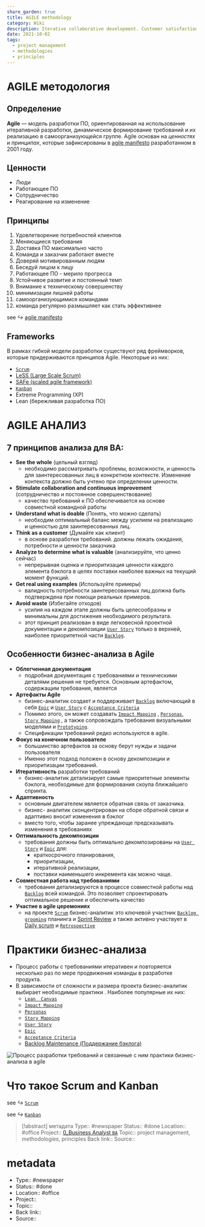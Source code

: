 ```yaml
---
share_garden: true
title: AGILE methodology
category: Wiki
description: Iterative collaborative development. Customer satisfaction, frequent delivery.
date: 2021-10-02
tags:
  - project management 
  - methodologies 
  - principles
---
```

# AGILE методология

## Определение 
**Agile**  —  модель  разработки  ПО,  ориентированная  на  использование итеративной разработки, динамическое формирование требований и их реализацию в самоорганизующейся группе.
Agile основан на *ценностях* и *принципах*, которые зафиксированы в [agile manifesto](../../agile%20manifesto.md) разработанном в 2001 году.

## Ценности
- Люди 
- Работающее ПО
- Сотрудничество
- Реагирование на изменение

## Принципы
1. Удовлетворение потребностей клиентов
2. Меняющиеся требования
3. Доставка ПО максимально часто
4. Команда и заказчик работают вместе
5. Доверяй мотивированным людям
6. Беседуй лицом к лицу
7. Работающее ПО - мерило прогресса
8. Устойчивое развитие и постоянный темп
9. Внимание к техническому совершенству
10. минимизации лишней работы
11. самоорганизующимися командами
12. команда регулярно размышляет как стать эффективнее

 see *↪* [agile manifesto](../../agile%20manifesto.md#Принципы-Agile) 


## Frameworks
В  рамках  гибкой  модели  разработки  существуют  ряд   фреймворков,  которые придерживаются  принципов Agile. Некоторые из них: 
- [`Scrum`](../../скрам%20на%20проектах.md)
- [ LeSS (Large Scale Scrum)](https://less.works/less/framework/index.html)
- [ SAFe (scaled agile framework) ](https://www.scaledagileframework.com/)
- [`Kanban`](../../`Kanban`.md)
- Extreme Programming (XP)
- Lean (бережливая разработка ПО)

# AGILE АНАЛИЗ

## 7 принципов анализа для BA: 

- **See the whole** (цельный взгляд) 
	- необходимо рассматривать проблемы, возможности, и ценность для заинтересованных лиц в конкретном контексте. Изменение контекста должно быть учтено при определении ценности.
- **Stimulate collaboration and continuous improvement** (сотрудничество и постоянное совершенствование)
	- качество требований к ПО обеспечивается на основе совместной командной работы
- **Understand what is doable** (Понять, что можно сделать) 
	- необходим оптимальный баланс между усилием на реализацию и ценностью для заинтересованных лиц. 
- **Think as a customer** (Думайте как клиент)
	-  в  основе  разработки требований.  должны лежать ожидания, потребности и ценности заказчика
- **Analyze to determine what is valuable** (анализируйте, что ценно сейчас)
	- непрерывная оценка и приоритизация ценности каждого  элемента  бэклога  в  целях  поставки  наиболее  важных  на текущий момент функций. 
- **Get  real  using examples**  (Используйте примеры)
	- валидность  потребности  заинтересованных  лиц  должна  быть подтверждена при помощи реальных примеров. 
- **Avoid waste** (Избегайте отходов)
	- усилия на каждом этапе должны быть целесообразны и минимальны для достижения необходимого результата. 
	- этот принцип реализован в виде легковесной проектной документации и  декомпозиции [`User Story`](../../`User%20Story`.md) только в верхней, наиболее приоритетной части [`Backlog`](../../`Backlog`.md). 

## Особенности бизнес-анализа в Agile

- **Облегченная документация** 
	- подробная  документация  с  требованиями  и техническими  деталями  решения  не  требуется.  Основным  артефактом,  содержащим требования, является 
- **Артефакты  Agile**
	- бизнес-аналитик  создает  и поддерживает [`Backlog`](../../`Backlog`.md) включающий в себя [`Epic`](../../`Epic`.md) и [`User Story`](../../`User%20Story`.md) с  [`Acceptance Criteria`](../../`Acceptance%20Criteria`.md) 
	- Помимо этого, он может создавать [`Impact Mapping`](../../`Impact%20Mapping`.md) , [`Personas`](../../`Personas`.md), [`Story Mapping`](../../`Story%20Mapping`.md) , а  также сопровождать  требования  визуальными  моделями  и [`Prototyping`](../../`Prototyping`.md). 
	- Спецификации требований редко используются в agile. 
- **Фокус  на  конечном  пользователе**
	- большинство  артефактов за основу берут нужды и задачи пользователя
	- Именно этот подход положен в основу декомпозиции и приоритизации требований. 
- **Итеративность** разработки требований
	- бизнес-аналитик детализирует самые приоритетные элементы бэклога, необходимые для формирования скоупа ближайшего спринта. 
- **Адаптивность** 
	- основным  двигателем   является обратная  связь  от  заказчика.  
	- бизнес- аналитик сконцентрирован на сборе обратной связи и адаптивно вносит изменения в бэклог 
	- вместо  того,  чтобы заранее  упреждающе предсказывать  изменения  в  требованиях
- **Оптимальность  декомпозиции**  
	- требования  должны  быть  оптимально декомпозированы  на [`User Story`](../../`User%20Story`.md) и [`Epic`](../../`Epic`.md)  для:
		- краткосрочного  планирования, 
		- приоритизации, 
		- итеративной  реализации, 
		- поставки наименьшего инкремента как можно чаще.  
- **Совместная  работа  над  требованиями**  
	- требования  детализируются  в процессе совместной работы над [`Backlog`](../../`Backlog`.md) всей командой. Это позволяет спроектировать оптимальное решение и обеспечить качество
- **Участие в agile церемониях** 
	- на проекте [`Scrum`](../../скрам%20на%20проектах.md) бизнес-аналитик это ключевой участник [`Backlog grooming`](../../`Backlog%20grooming`.md) планинга и [Sprint Review](../../Sprint%20Review.md) а также активно участвует в [Daily scrum](../../Daily%20scrum.md) и [`Retrospective`](../../`Retrospective`.md) 


# Практики бизнес-анализа
- Процесс работы с требованиями итеративен и повторяется несколько раз по мере продвижения команды в разработке продукта. 
- В зависимости от сложности и размера проекта бизнес-аналитик выбирает необходимые практики . Наиболее популярные их них:
	- [`Lean  Canvas`](../../`Lean%20%20Canvas`.md) 
	- [`Impact Mapping`](../../`Impact%20Mapping`.md)
	- [`Personas`](../../`Personas`.md)
	- [`Story Mapping`](../../`Story%20Mapping`.md)
	- [`User Story`](../../`User%20Story`.md)
	- [`Epic`](../../`Epic`.md)
	- [`Acceptance Criteria`](../../`Acceptance%20Criteria`.md)
	- [Backlog Maintenance (Поддержание бэклога)](../../Backlog%20Maintenance%20(Поддержание%20бэклога).md)


![Процесс разработки требований и связанные с ним практики бизнес-анализа в agile](_Files_/f29a641a3006e628154dd33c354fbccf.png)


# Что такое Scrum and Kanban

see *↪* [`Scrum`](../../скрам%20на%20проектах.md)

see *↪* [`Kanban`](../../`Kanban`.md)



> [!abstract] метадата
> Type:: #newspaper 
> Status:: #done
> Location:: #office
> Project:: [0_Business Analyst `BA`](../../0_Business%20Analyst%20`BA`.md)
>Topic:: project management, methodologies, principles
> Back link::
> Source:: 


# metadata
- Type:: #newspaper 
- Status:: #done 
- Location:: #office 
- Project:: 
- Topic:: 
- Back link::
- Source:: 


